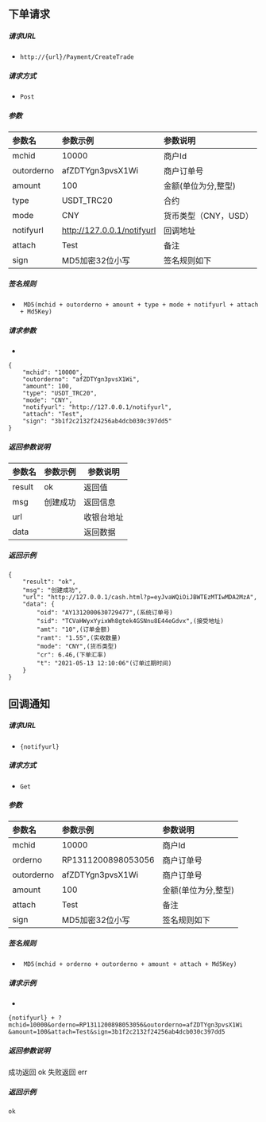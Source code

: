 ## 下单请求

##### 请求URL
-  ` http://{url}/Payment/CreateTrade `
  
##### 请求方式
- ` Post ` 

##### 参数

|参数名|参数示例|参数说明|
|:----|:----|:-----
|mchid | 10000 |  商户Id
|outorderno | afZDTYgn3pvsX1Wi | 商户订单号
|amount | 100 | 金额(单位为分,整型)
|type | USDT_TRC20 | 合约
|mode | CNY | 货币类型（CNY，USD）
|notifyurl | http://127.0.0.1/notifyurl | 回调地址
|attach | Test | 备注
|sign | MD5加密32位小写 | 签名规则如下

##### 签名规则

- ` MD5(mchid + outorderno + amount + type + mode + notifyurl + attach + Md5Key)`

##### 请求参数
- 
``` 
{
	"mchid": "10000",
	"outorderno": "afZDTYgn3pvsX1Wi",
	"amount": 100,
	"type": "USDT_TRC20",
	"mode": "CNY",
	"notifyurl": "http://127.0.0.1/notifyurl",
	"attach": "Test",
	"sign": "3b1f2c2132f24256ab4dcb030c397dd5"
}
```

##### 返回参数说明 

|参数名|参数示例|参数说明|
|:-----  |:-----|-----|
|result | ok |返回值 |
|msg | 创建成功 | 返回信息|
|url |  | 收银台地址|
|data |  | 返回数据|

##### 返回示例 

``` 
{
	"result": "ok",
	"msg": "创建成功",
	"url": "http://127.0.0.1/cash.html?p=eyJvaWQiOiJBWTEzMTIwMDA2MzA",
	"data": {
		"oid": "AY1312000630729477",(系统订单号)
		"sid": "TCVaHWyxYyixWh8gtek4GSNnu8E44eGdvx",(接受地址)
		"amt": "10",(订单金额)
		"ramt": "1.55",(实收数量)
		"mode": "CNY",(货币类型)
		"cr": 6.46,(下单汇率)
		"t": "2021-05-13 12:10:06"(订单过期时间)
	}
}
```

## 回调通知

##### 请求URL
-  ` {notifyurl} `
  
##### 请求方式
- ` Get ` 

##### 参数

|参数名|参数示例|参数说明|
|:----|:----|:-----
|mchid | 10000 |  商户Id
|orderno | RP1311200898053056 | 商户订单号
|outorderno | afZDTYgn3pvsX1Wi | 商户订单号
|amount | 100 | 金额(单位为分,整型)
|attach | Test | 备注
|sign | MD5加密32位小写 | 签名规则如下

##### 签名规则

- ` MD5(mchid + orderno + outorderno + amount + attach + Md5Key)`

##### 请求示例
- 
``` 
{notifyurl} + ?mchid=10000&orderno=RP1311200898053056&outorderno=afZDTYgn3pvsX1Wi
&amount=100&attach=Test&sign=3b1f2c2132f24256ab4dcb030c397dd5
```

##### 返回参数说明 

成功返回  ok
失败返回  err

##### 返回示例 

```
ok
```




